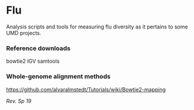 # Flu

Analysis scripts and tools for measuring flu diversity as it pertains to some UMD projects.

### Reference downloads
bowtie2
IGV
samtools

### Whole-genome alignment methods
https://github.com/alvaralmstedt/Tutorials/wiki/Bowtie2-mapping

*Rev. Sp 19*

